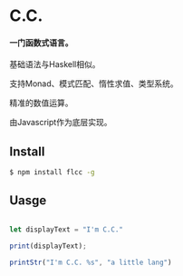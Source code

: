 # C.C.
#### 一门函数式语言。
<p>基础语法与Haskell相似。</p>
<p>支持Monad、模式匹配、惰性求值、类型系统。</p>
<p>精准的数值运算。</p>

由Javascript作为底层实现。

## Install
```bash
$ npm install flcc -g
```

## Uasge
```javascript

let displayText = "I'm C.C."

print(displayText);

printStr("I'm C.C. %s", "a little lang")

```